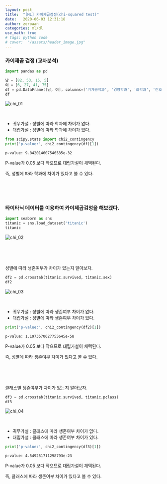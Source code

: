 ```yaml
---
layout: post
title:  "[ML] 카이제곱검정(chi-squared test)"
date:   2020-06-03 12:31:18
author: zeroaan
categories: ml/dl
use_math: true
# tags: python code
# cover:  "/assets/header_image.jpg"
---
```


### 카이제곱 검정 (교차분석)


```python
import pandas as pd

남 = [82, 53, 15, 5]
여 = [6, 27, 41, 75]
df = pd.DataFrame([남, 여], columns=['기계공학과', '경영학과', '화학과', '간호학과'], index=['남', '여'])
df
```

![chi_01]({{site.baseurl}}/img/chi_01.png)

<br>

- 귀무가설 : 성별에 따라 학과에 차이가 없다.<br>
- 대립가설 : 성별에 따라 학과에 차이가 있다.


```python
from scipy.stats import chi2_contingency
print('p-value:', chi2_contingency(df)[1])
```

    p-value: 9.842014607546535e-32
    

P-value가 0.05 보다 작으므로 대립가설이 채택된다.

즉, 성별에 따라 학과에 차이가 있다고 볼 수 있다.

<br><br><br>

### 타이타닉 데이터를 이용하여 카이제곱검정을 해보겠다.


```python
import seaborn as sns
titanic = sns.load_dataset('titanic')
titanic
```

![chi_02]({{site.baseurl}}/img/chi_02.png)

<br><br><br>

성별에 따라 생존여부가 차이가 있는지 알아보자.


```python
df2 = pd.crosstab(titanic.survived, titanic.sex)
df2
```

![chi_03]({{site.baseurl}}/img/chi_03.png)

<br>

- 귀무가설 : 성별에 따라 생존여부 차이가 없다.
- 대립가설 : 성별에 따라 생존여부 차이가 있다.


```python
print('p-value:', chi2_contingency(df2)[1])
```

    p-value: 1.1973570627755645e-58
    

P-value가 0.05 보다 작으므로 대립가설이 채택된다.

즉, 성별에 따라 생존여부 차이가 있다고 볼 수 있다.

<br><br><br>

클래스별 생존여부가 차이가 있는지 알아보자.


```python
df3 = pd.crosstab(titanic.survived, titanic.pclass)
df3
```

![chi_04]({{site.baseurl}}/img/chi_04.png)

<br>

- 귀무가설 : 클래스에 따라 생존여부 차이가 없다.
- 대립가설 : 클래스에 따라 생존여부 차이가 있다.


```python
print('p-value:', chi2_contingency(df3)[1])
```

    p-value: 4.549251711298793e-23
    

P-value가 0.05 보다 작으므로 대립가설이 채택된다.

즉, 클래스에 따라 생존여부 차이가 있다고 볼 수 있다.
